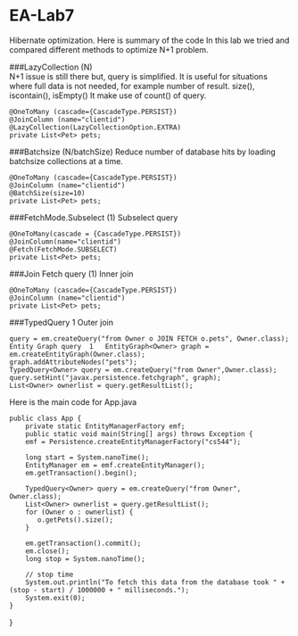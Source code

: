# EA-Lab7
Hibernate optimization.
Here is summary of the code
In this lab we tried and compared different methods to optimize N+1 problem.

###LazyCollection (N)	
N+1 issue is still there but, query is simplified. It is useful for situations where full data is not needed, for example number of result. size(), iscontain(), isEmpty()
It make use of count() of query.

    @OneToMany (cascade={CascadeType.PERSIST})
    @JoinColumn (name="clientid")
    @LazyCollection(LazyCollectionOption.EXTRA)
    private List<Pet> pets;
    
###Batchsize	(N/batchSize)
Reduce number of database hits by loading batchsize collections at a time.

    @OneToMany (cascade={CascadeType.PERSIST})
    @JoinColumn (name="clientid")
    @BatchSize(size=10)
    private List<Pet> pets;

###FetchMode.Subselect	(1)	
Subselect query

    @OneToMany(cascade = {CascadeType.PERSIST})
    @JoinColumn(name="clientid")
    @Fetch(FetchMode.SUBSELECT)
    private List<Pet> pets;

###Join Fetch query	(1)	
Inner join

    @OneToMany (cascade={CascadeType.PERSIST})
    @JoinColumn (name="clientid")
    private List<Pet> pets;

###TypedQuery<Owner> 1
Outer join

    query = em.createQuery("from Owner o JOIN FETCH o.pets", Owner.class);
    Entity Graph query	1	EntityGraph<Owner> graph = em.createEntityGraph(Owner.class);
    graph.addAttributeNodes("pets");
    TypedQuery<Owner> query = em.createQuery("from Owner",Owner.class);
    query.setHint("javax.persistence.fetchgraph", graph);
    List<Owner> ownerlist = query.getResultList();


Here is the main code for App.java

    public class App {
        private static EntityManagerFactory emf;
        public static void main(String[] args) throws Exception {
        emf = Persistence.createEntityManagerFactory("cs544");

        long start = System.nanoTime();
        EntityManager em = emf.createEntityManager();
        em.getTransaction().begin();

        TypedQuery<Owner> query = em.createQuery("from Owner", Owner.class);
        List<Owner> ownerlist = query.getResultList();
        for (Owner o : ownerlist) {
           o.getPets().size();
        }

        em.getTransaction().commit();
        em.close();
        long stop = System.nanoTime();

        // stop time
        System.out.println("To fetch this data from the database took " + (stop - start) / 1000000 + " milliseconds.");
        System.exit(0);
    }
}
